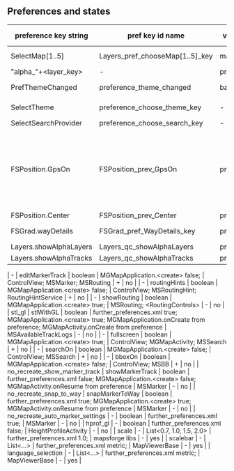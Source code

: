 ## Preferences and states


| preference key string | pref key id name | variable name | type | default | usage | observer | require recreate |
|---|---|---|---|---|---|---|---|
| SelectMap\[1..5] | Layers_pref_chooseMap\[1..5]_key | mapLayerKeys | String | "" | MGMapActivity; ControlComposer | - | yes |
| "alpha_"+\<layer_key> | - | prefAlpha | float | 1.0f | MGMapLayerFactory | - | no |
| PrefThemeChanged | preference_theme_changed | baseLayer | String | MGMapActivity.getRenderTheme Elevate.xml | ThemeSettings; MapViewerBase | - | yes |
| SelectTheme | preference_choose_theme_key | -  | String | "Elevate.xml" | MGMapActivity; MapViewerBase | - | yes |
| SelectSearchProvider | preference_choose_search_key | - | String | Nominatim | FSSearch | - | no |
| FSPosition.GpsOn | FSPosition_prev_GpsOn | prefGps | boolean | false | MGMapActivity; MGMapApplication; TrackLoggerService; FSBeeline; FSPosition; FSRemainings; FSRouting; FS RoutingHints; FSRecordingTrackLog | MGMapActivity; FSBeeline; FSPosition; FSRemainings; FSRouting; FSRoutingHints | no |
| FSPosition.Center | FSPosition_prev_Center | prefCenter | boolean | true | FSPosition | FSPosition | no |
| FSGrad.wayDetails | FSGrad_pref_WayDetails_key | prefWayDetails | boolean | false  | FSGraphDetails; FSRouting | - | no |
| Layers.showAlphaLayers | Layers_qc_showAlphaLayers | prefAlphaLayers | boolean | false | FSAlpha | FSAlpha |  no |
| Layers.showAlphaTracks | Layers_qc_showAlphaTracks | prefAlphaTracks | boolean | false | FSAlpha | FSAlpha |  no |

| - | editMarkerTrack | boolean | MGMapApplication.\<create> false; | ControlView; MSMarker; MSRouting | + | no |
| - | routingHints | boolean | MGMapApplication.\<create> false; | ControlView; MSRoutingHint; RoutingHintService | + | no |
| - | showRouting | boolean | MGMapApplication.\<create> true; | MSRouting; \<RoutingControls> | - | no |
| stl_gl | stlWithGL | boolean | further_preferences.xml true; MGMapApplication.\<create> true; MGMapApplication.onCreate from preference; MGMapActivity.onCreate from preference | MSAvailableTrackLogs | - |  no |
| - | fullscreen | boolean | MGMapApplication.\<create> true; | ControlView; MGMapActivity; MSSearch | + |  no |
| - | searchOn | boolean | MGMapApplication.\<create> false; | ControlView; MSSearch | + | no |
| - | bboxOn | boolean | MGMapApplication.\<create> false; | ControlView; MSBB | + | no |
| no_recreate_show_marker_track | showMarkerTrack | boolean | further_preferences.xml false; MGMapApplication.\<create> false; MGMapActivity.onResume from preference | MSMarker | - | no |
| no_recreate_snap_to_way | snapMarkerToWay | boolean | further_preferences.xml true; MGMapApplication.\<create> true; MGMapActivity.onResume from preference | MSMarker | - |  no |
| no_recreate_auto_marker_settings | - | boolean | further_preferences.xml true; | MSMarker | - | no |
| hprof_gl | - | boolean | further_preferences.xml false;  | HeightProfileActivity | - | no |
| scale | - | List\<0.7, 1.0, 1.5, 2.0> | further_preferences.xml 1.0;  | mapsforge libs | - | yes |
| scalebar | - | List\<...> | further_preferences.xml metric;  | MapViewerBase | - | yes |
| language_selection | - | List\<...> | further_preferences.xml metric;  | MapViewerBase | - | yes |




